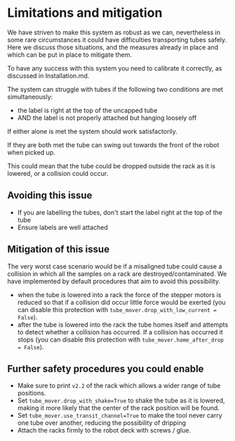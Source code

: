 # Limitations and mitigation

We have striven to make this system as robust as we can, nevertheless in some rare circumstances it could have difficulties transporting tubes safely. Here we discuss those situations, and the measures already in place and which can be put in place to mitigate them.

To have any success with this system you need to calibrate it correctly, as discussed in Installation.md.

The system can struggle with tubes if the following two conditions are met simultaneously:
- the label is right at the top of the uncapped tube 
- AND the label is not properly attached but hanging loosely off

If either alone is met the system should work satisfactorily.

If they are both met the tube can swing out towards the front of the robot when picked up.

This could mean that the tube could be dropped outside the rack as it is lowered, or a collision could occur.

## Avoiding this issue
- If you are labelling the tubes, don't start the label right at the top of the tube
- Ensure labels are well attached

## Mitigation of this issue
The very worst case scenario would be if a misaligned tube could cause a collision in which all the samples on a rack are destroyed/contaminated. We have implemented by default procedures that aim to avoid this possibility.
- when the tube is lowered into a rack the force of the stepper motors is reduced so that if a collision did occur little force would be exerted (you can disable this protection with `tube_mover.drop_with_low_current = False`).
- after the tube is lowered into the rack the tube homes itself and attempts to detect whether a collision has occurred. If a collision has occurred it stops (you can disable this protection with `tube_mover.home_after_drop = False`).

## Further safety procedures you could enable
- Make sure to print `v2.2` of the rack which allows a wider range of tube positions.
- Set `tube_mover.drop_with_shake=True` to shake the tube as it is lowered, making it more likely that the center of the rack position will be found.
- Set `tube_mover.use_transit_channel=True` to make the tool never carry one tube over another, reducing the possibility of dripping
- Attach the racks firmly to the robot deck with screws / glue.

